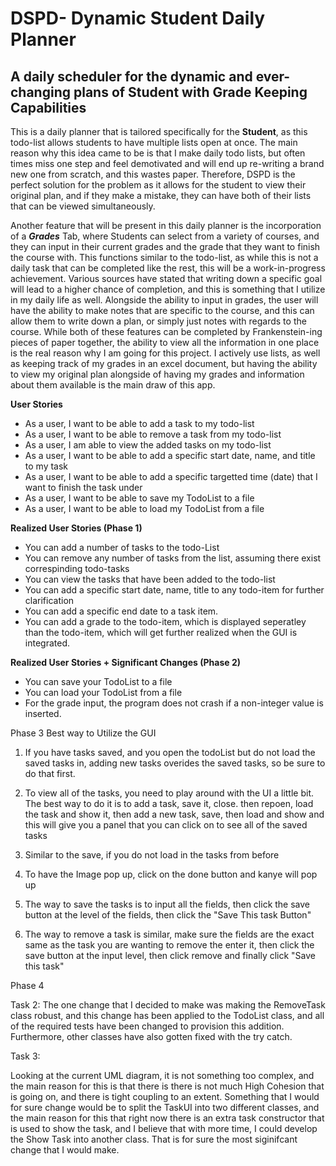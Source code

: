 # DSPD- Dynamic Student Daily Planner 

## A daily scheduler for the dynamic and ever-changing plans of Student with Grade Keeping Capabilities

This is a daily planner that is tailored specifically for the **Student**, as this todo-list allows students to have multiple lists open at once.
The main reason why this idea came to be is that I make daily todo lists, but often times miss one step and feel demotivated and will end up re-writing a brand new one from scratch, and this wastes paper.
Therefore, DSPD is the perfect solution for the problem as it allows for the student to view their original plan, and if they make a mistake, they can have both of their lists that can be viewed simultaneously.

Another feature that will be present in this daily planner is the incorporation of a ***Grades*** Tab, where Students can select from a variety of courses, and they can input in their current grades
and the grade that they want to finish the course with. This functions similar to the todo-list, as while this is not a daily task that can be completed like the rest, this will be a work-in-progress
achievement. Various sources have stated that writing down a specific goal will lead to a higher chance of completion, and this is something that I utilize in my daily life as well. Alongside the ability to input in grades, the user will have the ability to make notes
that are specific to the course, and this can allow them to write down a plan, or simply just notes with regards to the course.
While both of these features can be completed by Frankenstein-ing pieces of paper together, the ability to view all the information in one place is the real reason why I am going for this project.
I actively use lists, as well as keeping track of my grades in an excel document, but having the ability to view my original plan alongside of having my grades and information about them available is the main
draw of this app.

<p> <strong> User Stories</strong>

- As a user, I want to be able to add a task to my todo-list
- As a user, I want to be able to remove a task from my todo-list
- As a user, I am able to view the added tasks on my todo-list 
- As a user, I want to be able to add a specific start date, name, and title to my task
- As a user, I want to be able to add a specific targetted time (date) that I want to finish the task under
- As a user, I want to be able to save my TodoList to a file 
- As a user, I want to be able to load my TodoList from a file
  
</p>

<p> <strong> Realized User Stories (Phase 1) </strong>

- You can add a number of tasks to the todo-List
- You can remove any number of tasks from the list, assuming there exist correspinding todo-tasks 
- You can view the tasks that have been added to the todo-list 
- You can add a specific start date, name, title to any todo-item for further clarification
- You can add a specific end date to a task item. 
- You can add a grade to the todo-item, which is displayed seperatley than the todo-item, which will get further 
realized when the GUI is integrated.
  

</p>

<p> <strong> Realized User Stories + Significant Changes (Phase 2) </strong>

- You can save your TodoList to a file
- You can load your TodoList from a file 
- For the grade input, the program does not crash if a non-integer value is inserted. 

</p>

<p> Phase 3 Best way to Utilize the GUI

1. If you have tasks saved, and you open the todoList but do not load the saved tasks in, adding new tasks
overides the saved tasks, so be sure to do that first.
2. To view all of the tasks, you need to play around with the UI a little bit. The best way to do it is to
add a task, save it, close. then repoen, load the task and show it, then add a new task, save, then load and show 
   and this will give you a panel that you can click on to see all of the saved tasks
3. Similar to the save, if you do not load in the tasks from before
4. To have the Image pop up, click on the done button and kanye will pop up
5. The way to save the tasks is to input all the fields, then click the save button 
at the level of the fields, then click the "Save This task Button"
   
6. The way to remove a task is similar, make sure the fields are the exact same as the task you are wanting to remove
the enter it, then click the save button at the input level, then click remove and finally click "Save this task"


</p>

<p>  Phase 4 

Task 2: The one change that I decided to make was making the RemoveTask class robust, and 
this change has been applied to the TodoList class, and all of the required tests have been changed to provision
this addition. Furthermore, other classes have also gotten fixed with the try catch.

Task 3: 

Looking at the current UML diagram, it is not something too complex, and the main reason for this is that
there is there is not much High Cohesion that is going on, and there is tight coupling to an extent. Something that I 
would for sure change would be to split the TaskUI into two different classes, and the main reason for this that 
right now there is an extra task constructor that is used to show the task, and I believe that with more time, 
I could develop the Show Task into another class. That is for sure the most siginifcant change that I would make.


</p>